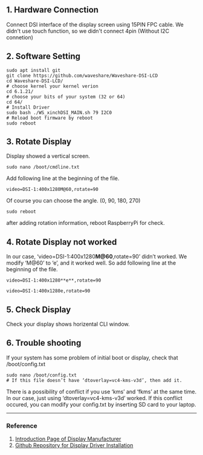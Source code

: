 ## 1. Hardware Connection

Connect DSI interface of the display screen using 15PIN FPC cable.
We didn't use touch function, so we didn't connect 4pin (Without I2C connetion)

## 2. Software Setting

```shell
sudo apt install git
git clone https://github.com/waveshare/Waveshare-DSI-LCD
cd Waveshare-DSI-LCD/
# choose kernel your kernel verion
cd 6.1.21/
# choose your bits of your system (32 or 64)
cd 64/
# Install Driver
sudo bash ./WS_xinchDSI_MAIN.sh 79 I2C0
# Reload boot firmware by reboot
sudo reboot
```

## 3. Rotate Display

Display showed a vertical screen.

```shell
sudo nano /boot/cmdline.txt
```

Add following line at the beginning of the file.

```
video=DSI-1:400x1280M@60,rotate=90
```

Of course you can choose the angle. (0, 90, 180, 270)

```shell
sudo reboot
```

after adding rotation information, reboot RaspberryPi for check.

## 4. Rotate Display not worked

In our case, ‘video=DSI-1:400x1280**M@60**,rotate=90’ didn’t worked.
We modify ‘M@60’ to ‘e’, and it worked well.
So add following line at the beginning of the file.

```
video=DSI-1:400x1280**e**,rotate=90
```

```
video=DSI-1:400x1280e,rotate=90
```

## 5. Check Display

Check your display shows horizental CLI window.

## 6. Trouble shooting

If your system has some problem of initial boot or display, check that /boot/config.txt 

```shell
sudo nano /boot/config.txt
# If this file doesn’t have ‘dtoverlay=vc4-kms-v3d’, then add it.
```

There is a possibility of conflict if you use ‘kms’ and ‘fkms’ at the same time.
In our case, just using ‘dtoverlay=vc4-kms-v3d’ worked.
If this conflict occured, you can modify your config.txt by inserting SD card to your laptop.

---

### Reference

1. [Introduction Page of Display Manufacturer](https://www.waveshare.com/wiki/7.9inch_DSI_LCD#Method_1:_Install_Manually)
2. [Github Repository for Display Driver Installation](https://github.com/waveshare/Waveshare-DSI-LCD)
